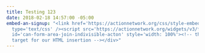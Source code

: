 ```yaml
---
title: Testing 123
date: 2018-02-18 14:57:00 -05:00
embed-an-signup: "<link href='https://actionnetwork.org/css/style-embed-v3.css' rel='stylesheet'
  type='text/css' /><script src='https://actionnetwork.org/widgets/v3/form/join-indivisible-acton?format=js&source=widget'></script><div
  id='can-form-area-join-indivisible-acton' style='width: 100%'><!-- this div is the
  target for our HTML insertion --></div>"
---
```


